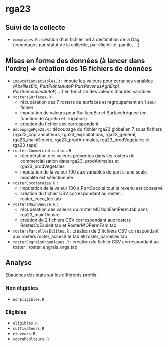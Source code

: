 # rga23

## Suivi de la collecte
- `comptages.R` : création d'un fichier md à destination de la Dag (comptages par statut de la collecte, par éligibilité, par île, ...)

## Mises en forme des données (à lancer dans l'ordre) => création des 16 fichiers de données
- `imputationVariables.R` : impute les valeurs pour certaines variables *(AbeillesBio, PartPlantsAutoP
PartRevenusAgriExpl, PartSemencesAutoP, ...)* en fonction des valeurs d'autres variables 
- `rostersSurfaces.R` : 
    - récupération des 7 rosters de surfaces et regroupement en 1 seul fichier 
    - imputation de valeurs pour SurfaceBio et SurfaceIrriguee (en fonction de AgriBio et Irrigation)
    - création du fichier csv correspondant
- `decoupageRga23.R` : découpage du fichier rga23 global en 7 sous fichiers (rga23_coprahculteurs, rga23_exploitations, rga23_general, rga23_mainOeuvre, rga23_prodAnimales, rga23_prodVegetales et rga23_tape)
- `rostersCommercialisation.R` :
    - récupération des valeurs présentes dans les rosters de commercialisation dans rga23_prodAnimales et rga23_prodVegetales
    - imputation de la valeur 100 aux variables de part si une seule modalité est sélectionnée
- `rosterCocoteraies.R` :
    - imputation de la valeur 100 à PartCoco si tout le revenu est conservé
    - création du fichier CSV correspondant au roster : roster_coco_loc.tab
- `rostersMainOeuvre.R` :
    - récupération des valeurs du roster MONonFamPerm.tab dans rga23_mainOeuvre
    - création de 2 fichiers CSV correspondant aux rosters RosterCoExploit.tab et RosterMOPermFam.tab
- `rostersParcellesEtSites.R` : création de 2 fichiers CSV correspondant aux rosters roster_accesSite.tab et roster_parcelles.tab
- `rosterEngraisOrganiques.R` : création du fichier CSV correspondant au roster : roster_engrais_orga.tab

## Analyse

Ebauches des stats sur les différents profils.
### Non éligibles
- `nonEligibles.R`
### Eligibles
- `eligibles.R`
- `cultivateurs.R`
- `eleveurs.R`
- `coprahculteurs.R`
